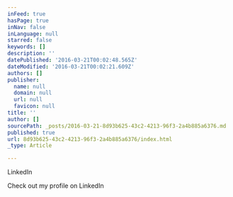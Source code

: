 ```yaml
---
inFeed: true
hasPage: true
inNav: false
inLanguage: null
starred: false
keywords: []
description: ''
datePublished: '2016-03-21T00:02:48.565Z'
dateModified: '2016-03-21T00:02:21.609Z'
authors: []
publisher:
  name: null
  domain: null
  url: null
  favicon: null
title: ''
author: []
sourcePath: _posts/2016-03-21-8d93b625-43c2-4213-96f3-2a4b885a6376.md
published: true
url: 8d93b625-43c2-4213-96f3-2a4b885a6376/index.html
_type: Article

---
```

LinkedIn

Check out my profile on LinkedIn